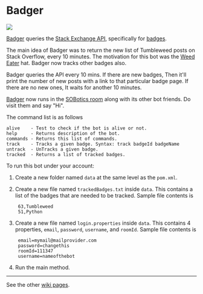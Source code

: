 # Badger

![](https://i.stack.imgur.com/IuV0f.jpg)

[Badger](http://codereview.stackexchange.com/questions/148570/badger-the-tumbleweed-detector)  queries the [Stack Exchange API](http://api.stackexchange.com/), specifically for [badges](https://api.stackexchange.com/docs/badges). 

The main idea of Badger was to return the new list of Tumbleweed posts on Stack Overflow, every 10 minutes. The motivation for this bot was the [Weed Eater](http://winterbash2015.stackexchange.com/weed-eater) hat. Badger now tracks other badges also. 

Badger queries the API every 10 mins. If there are new badges, Then it'll print the number of new posts with a link to that particular badge page. If there are no new ones, It waits for another 10 minutes. 

[Badger](http://stackoverflow.com/users/7240793/badger) now runs in the [SOBotics room](http://chat.stackoverflow.com/rooms/111347/sobotics) along with its other bot friends. Do visit them and say "Hi". 

The command list is as follows 

    alive    - Test to check if the bot is alive or not.
    help     - Returns description of the bot.
    commands - Returns this list of commands.
    track    - Tracks a given badge. Syntax: track badgeId badgeName
    untrack  - UnTracks a given badge.
    tracked  - Returns a list of tracked badges.


To run this bot under your account:

1. Create a new folder named `data` at the same level as the `pom.xml`.
2. Create a new file named `trackedBadges.txt` inside `data`. This contains a list of the badges that are needed to be tracked. Sample file contents is 
        
        63,Tumbleweed
        51,Python

3. Create a new file named `login.properties` inside `data`. This contains 4 properties, `email`, `password`, `username`, and `roomId`. Sample file contents is 
        
        email=mymail@mailprovider.com
        password=changethis
        roomId=111347
        username=nameofthebot

4. Run the main method. 

---------------

See the other [wiki pages](/wiki). 